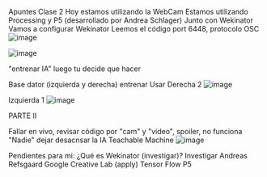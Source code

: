 Apuntes Clase 2
Hoy estamos utilizando la WebCam
Estamos utilizando Processing y P5 (desarrollado por Andrea Schlager)
Junto con Wekinator 
Vamos a configurar Wekinator 
Leemos el código 
port 6448, protocolo OSC
![image](https://github.com/vickgit201/audiv027-2024-1/assets/128842460/99631521-10d6-4a40-8403-bcc315b76527)

![image](https://github.com/vickgit201/audiv027-2024-1/assets/128842460/e4e22c21-ed12-4ad2-9763-de67e27a7d26)

"entrenar IA" luego tu decide que hacer

Base dator (izquierda y derecha)
entrenar
Usar 
Derecha 2
![image](https://github.com/vickgit201/audiv027-2024-1/assets/128842460/7273b707-66c9-449c-b0ba-d4ddeedc6d9e)

Izquierda 1
![image](https://github.com/vickgit201/audiv027-2024-1/assets/128842460/ca2a32e9-3706-496f-a914-bc47bf9eb02a)

PARTE II

Fallar en vivo, revisar código por "cam" y "video", spoiler, no funciona
"Nadie" dejar desacnsar la IA
Teachable Machine
![image](https://github.com/vickgit201/audiv027-2024-1/assets/128842460/518edf80-2358-4252-88f5-365d7e43187c)



Pendientes para mi:
¿Qué es Wekinator (investigar)?
Investigar Andreas Refsgaard
Google Creative Lab (apply)
Tensor Flow
P5
